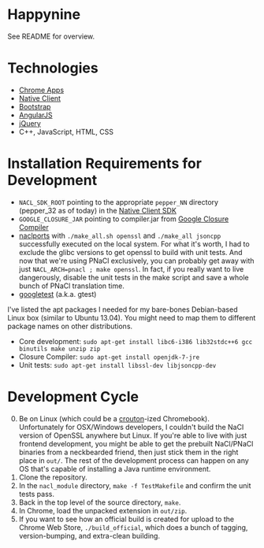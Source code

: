 Happynine
===

See README for overview.

Technologies
===

* [Chrome Apps](http://developer.chrome.com/apps/)
* [Native Client](https://developers.google.com/native-client/)
* [Bootstrap](http://getbootstrap.com/)
* [AngularJS](http://angularjs.org/)
* [jQuery](http://jquery.com/)
* C++, JavaScript, HTML, CSS

Installation Requirements for Development
===

* `NACL_SDK_ROOT` pointing to the appropriate `pepper_NN` directory (pepper_32 as of today) in the [Native Client SDK](https://developers.google.com/native-client/sdk/download)
* `GOOGLE_CLOSURE_JAR` pointing to compiler.jar from [Google Closure Compiler](https://developers.google.com/closure/compiler/)
* [naclports](https://code.google.com/p/naclports/) with `./make_all.sh openssl` and `./make_all jsoncpp` successfully executed on the local system. For what it's worth, I had to exclude the glibc versions to get openssl to build with unit tests. And now that we're using PNaCl exclusively, you can probably get away with just `NACL_ARCH=pnacl ; make openssl`. In fact, if you really want to live dangerously, disable the unit tests in the make script and save a whole bunch of PNaCl translation time.
* [googletest](https://code.google.com/p/googletest/) (a.k.a. gtest)

I've listed the apt packages I needed for my bare-bones Debian-based Linux box (similar to Ubuntu 13.04). You might need to map them to different package names on other distributions.

* Core development: `sudo apt-get install libc6-i386 lib32stdc++6 gcc binutils make unzip zip`
* Closure Compiler: `sudo apt-get install openjdk-7-jre`
* Unit tests: `sudo apt-get install libssl-dev libjsoncpp-dev`

Development Cycle
===

0. Be on Linux (which could be a [crouton](https://github.com/dnschneid/crouton)-ized Chromebook). Unfortunately for OSX/Windows developers, I couldn't build the NaCl version of OpenSSL anywhere but Linux. If you're able to live with just frontend development, you might be able to get the prebuilt NaCl/PNaCl binaries from a neckbearded friend, then just stick them in the right place in `out/`. The rest of the development process can happen on any OS that's capable of installing a Java runtime environment.
1. Clone the repository.
2. In the `nacl_module` directory, `make -f TestMakefile` and confirm the unit tests pass.
3. Back in the top level of the source directory, `make`.
4. In Chrome, load the unpacked extension in `out/zip`.
5. If you want to see how an official build is created for upload to the Chrome Web Store, `./build_official`, which does a bunch of tagging, version-bumping, and extra-clean building.
